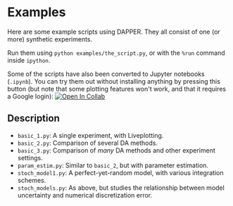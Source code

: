 # Examples

Here are some example scripts using DAPPER.
They all consist of one (or more) synthetic experiments.

Run them using `python examples/the_script.py`,
or with the `%run` command inside `ipython`.

Some of the scripts have also been converted to Jupyter notebooks (`.ipynb`).
You can try them out without installing anything
by pressing this button (but note that some plotting features won't work,
and that it requires a Google login): [![Open In Collab](https://colab.research.google.com/assets/colab-badge.svg)](http://colab.research.google.com/github/nansencenter/DAPPER)

## Description

- `basic_1.py`: A single experiment, with Liveplotting.
- `basic_2.py`: Comparison of several DA methods.
- `basic_3.py`: Comparison of *many* DA methods and other experiment settings.
- `param_estim.py`: Similar to `basic_2`, but with parameter estimation.
- `stoch_model1.py`: A perfect-yet-random model, with various integration schemes.
- `stoch_models.py`: As above, but studies the relationship between
  model uncertainty and numerical discretization error.
